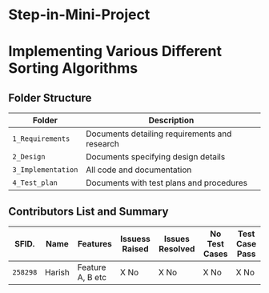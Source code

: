 # Step-in-Mini-Project
# Implementing Various Different Sorting Algorithms
## Folder Structure
Folder             | Description
-------------------| -----------------------------------------
`1_Requirements`   | Documents detailing requirements and research
`2_Design`         | Documents specifying design details
`3_Implementation` | All code and documentation
`4_Test_plan`      | Documents with test plans and procedures

## Contributors List and Summary

SFID. |  Name   |    Features    | Issuess Raised |Issues Resolved|No Test Cases|Test Case Pass
-------|---------|----------------|----------------|---------------|-------------|--------------
`258298` | Harish  | Feature A, B etc    | X No     | X No   |X No   |X No     
